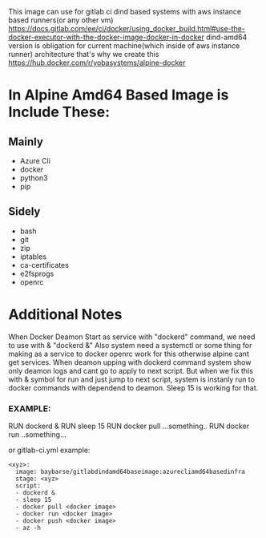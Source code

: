 This image can use for gitlab ci dind based systems with aws instance based runners(or any other vm)
https://docs.gitlab.com/ee/ci/docker/using_docker_build.html#use-the-docker-executor-with-the-docker-image-docker-in-docker
dind-amd64 version is obligation for current machine(which inside of aws instance runner) architecture that's why we create this https://hub.docker.com/r/yobasystems/alpine-docker

# In Alpine Amd64 Based Image is Include These:

## Mainly
- Azure Cli
- docker
- python3
- pip

## Sidely
- bash
- git
- zip
- iptables
- ca-certificates
- e2fsprogs
- openrc


# Additional Notes
When Docker Deamon Start as service with "dockerd" command, we need to use with & "dockerd &" Also system need a systemctl or some thing for making as a service to docker openrc work for this otherwise alpine cant get services.  When deamon upping with dockerd command system show only deamon logs and cant go to apply to next script. But when we fix this with & symbol for run and just jump to next script, system is instanly run to docker commands with dependend to deamon. Sleep 15 is working for that.


### EXAMPLE:
RUN dockerd &
RUN sleep 15
RUN docker pull ...something..
RUN docker run ..something...


or gitlab-ci.yml example:

```console
<xyz>:
  image: baybarse/gitlabdindamd64baseimage:azurecliamd64basedinfra
  stage: <xyz>
  script:
  - dockerd &
  - sleep 15
  - docker pull <docker image>
  - docker run <docker image>
  - docker push <docker image>
  - az -h
```
